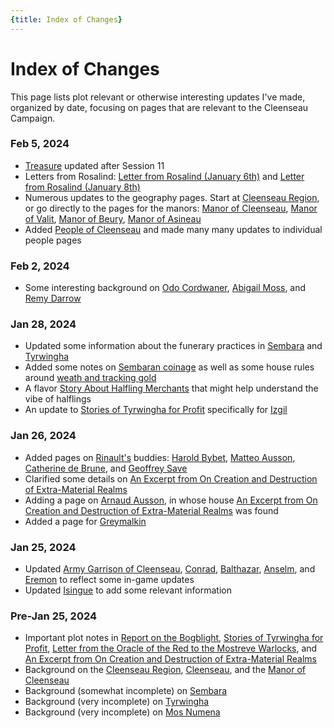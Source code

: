 ```yaml
---
{title: Index of Changes}
---
```

# Index of Changes
This page lists plot relevant or otherwise interesting updates I've made, organized by date, focusing on pages that are relevant to the Cleenseau Campaign. 

### Feb 5, 2024
* [Treasure](<treasure/treasure.md>) updated after Session 11
* Letters from Rosalind: [Letter from Rosalind (January 6th)](<letters-and-stories/letter-from-rosalind-january-6th.md>)  and [Letter from Rosalind (January 8th)](<letters-and-stories/letter-from-rosalind-january-8th.md>)
* Numerous updates to the geography pages. Start at [Cleenseau Region](<../../gazetteer/greater-sembara/sembara/barony-of-aveil/cleenseau-region/cleenseau-region.md>), or go directly to the pages for the manors: [Manor of Cleenseau](<../../gazetteer/greater-sembara/sembara/barony-of-aveil/cleenseau-region/manor-of-cleenseau.md>), [Manor of Valit](<../../gazetteer/greater-sembara/sembara/barony-of-aveil/cleenseau-region/manor-of-valit.md>), [Manor of Beury](<../../gazetteer/greater-sembara/sembara/barony-of-aveil/cleenseau-region/manor-of-beury.md>), [Manor of Asineau](<../../gazetteer/greater-sembara/sembara/barony-of-aveil/cleenseau-region/manor-of-asineau.md>)
* Added [People of Cleenseau](<./people-of-cleenseau.md>) and made many many updates to individual people pages
### Feb 2, 2024
* Some interesting background on [Odo Cordwaner](<../../people/sembarans/odo-cordwaner.md>), [Abigail Moss](<../../people/sembarans/abigail-moss.md>), and [Remy Darrow](<../../people/sembarans/remy-darrow.md>)
### Jan 28, 2024
* Updated some information about the funerary practices in [Sembara](<../../cosmology/religions/mos-numena/sembaran-funerary-traditions.md>) and [Tyrwingha](<../../cosmology/religions/mos-numena/tyrwinghan-funerary-traditions.md>)
* Added some notes on [Sembaran coinage](<../../gazetteer/greater-sembara/sembara/coinage-of-sembara.md>) as well as some house rules around [weath and tracking gold](<mechanics/house-rules.md#wealth-and-gold>)
* A flavor [Story About Halfling Merchants](<../../primary-sources/story-about-halfling-merchants.md>) that might help understand the vibe of halflings
* An update to [Stories of Tyrwingha for Profit](<letters-and-stories/stories-of-tyrwingha-for-profit.md>) specifically for [Izgil](<../../people/pcs/cleenseau/izgil-moonseeker.md>)
### Jan 26, 2024
* Added pages on [Rinault's](<../../people/sembarans/rinault-essford.md>) buddies: [Harold Bybet](<../../people/sembarans/harold-bybet.md>), [Matteo Ausson](<../../people/sembarans/matteo-ausson.md>), [Catherine de Brune](<../../people/sembarans/catherine-de-brune.md>), and [Geoffrey Save](<../../people/sembarans/geoffrey-save.md>)
* Clarified some details on [An Excerpt from On Creation and Destruction of Extra-Material Realms](<letters-and-stories/an-excerpt-from-on-creation-and-destruction-of-extra-material-realms.md>)
* Adding a page on [Arnaud Ausson](<../../people/sembarans/arnaud-ausson.md>), in whose house [An Excerpt from On Creation and Destruction of Extra-Material Realms](<letters-and-stories/an-excerpt-from-on-creation-and-destruction-of-extra-material-realms.md>) was found
* Added a page for [Greymalkin](<../../people/pcs/cleenseau/greymalkin.md>)
### Jan 25, 2024
* Updated [Army Garrison of Cleenseau](<../../groups/sembaran-army/army-garrison-of-cleenseau.md>), [Conrad](<../../people/sembarans/conrad.md>), [Balthazar](<../../people/maseauns/balthazar.md>), [Anselm](<../../people/sembarans/anselm.md>), and [Eremon](<../../people/sembarans/eremon.md>) to reflect some in-game updates
* Updated [Isingue](<../../gazetteer/istaros-watershed/isingue.md>) to add some relevant information
### Pre-Jan 25, 2024
* Important plot notes in [Report on the Bogblight](<letters-and-stories/report-on-the-bogblight.md>), [Stories of Tyrwingha for Profit](<letters-and-stories/stories-of-tyrwingha-for-profit.md>), [Letter from the Oracle of the Red to the Mostreve Warlocks](<letters-and-stories/letter-from-the-oracle-of-the-red-to-the-mostreve-warlocks.md>), and [An Excerpt from On Creation and Destruction of Extra-Material Realms](<letters-and-stories/an-excerpt-from-on-creation-and-destruction-of-extra-material-realms.md>)
* Background on the [Cleenseau Region](<../../gazetteer/greater-sembara/sembara/barony-of-aveil/cleenseau-region/cleenseau-region.md>), [Cleenseau](<../../gazetteer/greater-sembara/sembara/barony-of-aveil/cleenseau-region/cleenseau/cleenseau.md>), and the [Manor of Cleenseau](<../../gazetteer/greater-sembara/sembara/barony-of-aveil/cleenseau-region/manor-of-cleenseau.md>)
* Background (somewhat incomplete) on [Sembara](<../../gazetteer/greater-sembara/sembara/sembara.md>)
* Background (very incomplete) on [Tyrwingha](<../../gazetteer/greater-sembara/tyrwingha/tyrwingha.md>)
* Background (very incomplete) on [Mos Numena](<../../cosmology/religions/mos-numena/mos-numena.md>)
